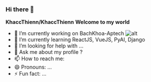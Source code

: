 ### Hi there 👋

**KhaccThienn/KhaccThienn**
**Welcome to my world**

- 🔭 I’m currently working on BachKhoa-Aptech
![alt](https://product.bachkhoa-aptech.edu.vn:33/Resources/Images/logo-bkap-edu.png)
- 🌱 I’m currently learning ReactJS, VueJS, PyAI, Django
- 🤔 I’m looking for help with ...
- 💬 Ask me about my profile ?
- 📫 How to reach me: <a mailto="muzankibut112@gmail.com"></a>
- 😄 Pronouns: ...
- ⚡ Fun fact: ...

